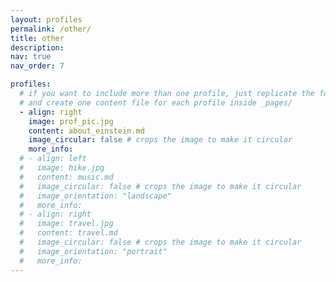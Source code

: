 ```yaml
---
layout: profiles
permalink: /other/
title: other
description:
nav: true
nav_order: 7

profiles:
  # if you want to include more than one profile, just replicate the following block
  # and create one content file for each profile inside _pages/
  - align: right
    image: prof_pic.jpg
    content: about_einstein.md
    image_circular: false # crops the image to make it circular
    more_info: 
  # - align: left
  #   image: hike.jpg
  #   content: music.md
  #   image_circular: false # crops the image to make it circular
  #   image_orientation: "landscape"
  #   more_info: 
  # - align: right
  #   image: travel.jpg
  #   content: travel.md
  #   image_circular: false # crops the image to make it circular
  #   image_orientation: "portrait"
  #   more_info: 
---
```

